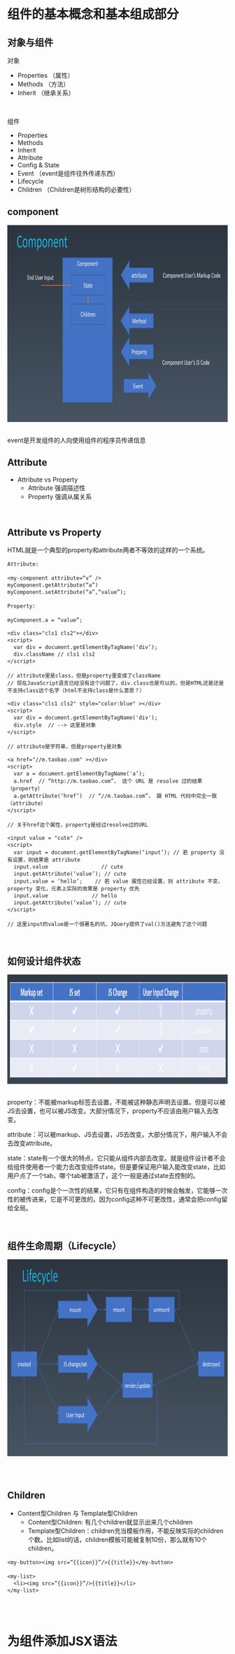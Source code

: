 # 组件的基本概念和基本组成部分
## 对象与组件
对象
- Properties （属性）
- Methods （方法）
- Inherit （继承关系）

<br>

组件
- Properties
- Methods
- Inherit
- Attribute
- Config & State
- Event  （event是组件往外传递东西）
- Lifecycle
- Children （Children是树形结构的必要性）

## component
<img src="./image/component.png" width = "700" height = "450" align=center />  <br><br>

event是开发组件的人向使用组件的程序员传递信息

## Attribute
- Attribute vs Property
   - Attribute 强调描述性
   - Property 强调从属关系


<br>

## Attribute vs Property
HTML就是一个典型的property和attribute两者不等效的这样的一个系统。

```
Attribute:

<my-component attribute=“v” />
myComponent.getAttribute(“a”)
myComponent.setAttribute(“a”,“value”);

Property:

myComponent.a = “value”;
```

```
<div class="cls1 cls2"></div>
<script>
  var div = document.getElementByTagName(‘div’);
  div.className // cls1 cls2
</script>

// attribute里是class，但是property里变成了className
// 现在JavaScript语言已经没有这个问题了，div.class也是可以的，但是HTML还是还是不支持class这个名字（html不支持class是什么意思？）
```

```
<div class="cls1 cls2" style="color:blue" ></div>
<script>
  var div = document.getElementByTagName('div');
  div.style  // --> 这里是对象
</script>

// attribute是字符串，但是property是对象
```

```
<a href="//m.taobao.com" ></div>
<script>
  var a = document.getElementByTagName('a’);
  a.href  // “http://m.taobao.com”， 这个 URL 是 resolve 过的结果 （property）
  a.getAttribute(‘href’)  // “//m.taobao.com”， 跟 HTML 代码中完全一致 （attribute）
</script>

// 关于href这个属性，property是经过resolve过的URL
```

```
<input value = "cute" />
<script>
  var input = document.getElementByTagName(‘input’); // 若 property 没有设置，则结果是 attribute
  input.value                 // cute
  input.getAttribute(‘value’); // cute
  input.value = ‘hello’;    // 若 value 属性已经设置，则 attribute 不变， property 变化，元素上实际的效果是 property 优先
  input.value              // hello
  input.getAttribute(‘value’); // cute
</script>

// 这里input的value是一个很著名的坑，JQuery提供了val()方法避免了这个问题
```
<br>

## 如何设计组件状态
<img src="./image/如何设计组件状态.png" width = "800" height = "250" align=center />  <br><br>

property：不能被markup标签去设置，不能被这种静态声明去设置。但是可以被JS去设置，也可以被JS改变。大部分情况下，property不应该由用户输入去改变。

attribute：可以被markup、JS去设置，JS去改变。大部分情况下，用户输入不会去改变attribute。

state：state有一个很大的特点，它只能从组件内部去改变。就是组件设计者不会给组件使用者一个能力去改变组件state。但是要保证用户输入能改变state，比如用户点了一个tab，哪个tab被激活了，这个一般是通过state去控制的。

config：config是个一次性的结果，它只有在组件构造的时候会触发，它能够一次性的被传进来，它是不可更改的。因为config这种不可更改性，通常会把config留给全局。


<br>

## 组件生命周期（Lifecycle）

<img src="./image/lifecycle.png" width = "800" height = "450" align=center />  <br><br>


<br>

## Children
- Content型Children 与 Template型Children
   - Content型Children: 有几个children就显示出来几个children
   - Template型Children：children充当模板作用，不能反映实际的children个数。比如list的话，children模板可能被复制10份，那么就有10个children。

```
<my-button><img src=“{{icon}}”/>{{title}}</my-button>

<my-list>
  <li><img src=“{{icon}}”/>{{title}}</li>
</my-list>
```


<br><br>

# 为组件添加JSX语法
   